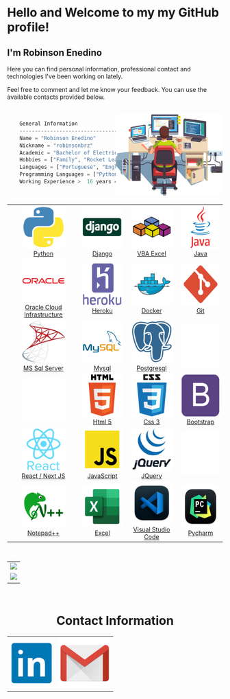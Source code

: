 <h1>Hello and Welcome to my my GitHub profile!</h1>
<h2>I'm Robinson Enedino </h2>

<p>Here you can find personal information, professional contact and technologies I've been working on lately.</p>
<p>Feel free to comment and let me know your feedback. You can use the available contacts provided below.</p>

<br>


<img  align="right" width="250px" src="https://raw.githubusercontent.com/robinsonbrz/robinsonbrz/main/static/img/work.png" />

```python
    General Information
    ------------------------------------------
    Name = "Robinson Enedino"
    Nickname = "robinsonbrz"
    Academic = "Bachelor of Electrical Engineering"
    Hobbies = ["Family", "Rocket League Nerd", "Thrash Metal" ,"Movies"]
    Languages = ["Portuguese", "English", "Spanish"]
    Programming Languages = ["Python", "Java", "VBA"]
    Working Experience >  16 years == True
```
<br>
<div align="center">
    <table align="center">
        <tr align="center">
            <td>
                <a  href="https://www.linkedin.com/in/robinsonbrz/">
                <img src="https://raw.githubusercontent.com/robinsonbrz/robinsonbrz/main/static/img/python.png" width="100" height="100"/>
                <br> Python
            </td>
            <td>
                <a  href="https://www.linkedin.com/in/robinsonbrz/">
                <img src="https://raw.githubusercontent.com/robinsonbrz/robinsonbrz/main/static/img/django2.png"  width="100" height="100"/>
                <br> Django
            </td>
            <td>
                <a  href="https://www.linkedin.com/in/robinsonbrz/">
                <img src="https://raw.githubusercontent.com/robinsonbrz/robinsonbrz/main/static/img/vba.png"  width="100" height="100"/>
                <br> VBA Excel
            </td>
            <td>
                <a  href="https://www.linkedin.com/in/robinsonbrz/">
                <img src="https://raw.githubusercontent.com/robinsonbrz/robinsonbrz/main/static/img/java.png"  width="100" height="100"/>
                <br> Java 
            </td>
       </tr>
       <tr align="center">
            <td>
                <a  href="https://www.linkedin.com/in/robinsonbrz/">
                <img src="https://raw.githubusercontent.com/robinsonbrz/robinsonbrz/main/static/img/oracle.png" width="100" height="100"/>
                <br> Oracle Cloud Infrastructure
            </td>
            <td>
                <a  href="https://www.linkedin.com/in/robinsonbrz/">
                <img src="https://raw.githubusercontent.com/robinsonbrz/robinsonbrz/main/static/img/heroku.png" width="100" height="100"/>
                <br> Heroku
            </td>
            <td>
                <a  href="https://www.linkedin.com/in/robinsonbrz/">
                <img src="https://raw.githubusercontent.com/robinsonbrz/robinsonbrz/main/static/img/docker.png" width="100" height="100"/>
                <br> Docker
            </td>
            <td>
                <a  href="https://www.linkedin.com/in/robinsonbrz/">
                <img src="https://raw.githubusercontent.com/robinsonbrz/robinsonbrz/main/static/img/git.png" width="100" height="100"/>
                <br> Git
            </td>
        </tr>
        <tr align="center">
            <td>
                <a  href="https://www.linkedin.com/in/robinsonbrz/">
                <img src="https://raw.githubusercontent.com/robinsonbrz/robinsonbrz/main/static/img/mssql.png" width="100" height="100"/>
                <br> MS Sql Server 
            </td>
            <td>
                <a  href="https://www.linkedin.com/in/robinsonbrz/">
                <img src="https://raw.githubusercontent.com/robinsonbrz/robinsonbrz/main/static/img/mysql.png" width="100" height="100"/>
                <br> Mysql
            </td>
            <td>
                <a  href="https://www.linkedin.com/in/robinsonbrz/">
                <img src="https://raw.githubusercontent.com/robinsonbrz/robinsonbrz/main/static/img/postgresql.png" width="100" height="100"/>
                <br> Postgresql
            </td>
            <td>
                <a  href="https://www.linkedin.com/in/robinsonbrz/">
                <img src="https://raw.githubusercontent.com/robinsonbrz/robinsonbrz/main/static/img/empty.png"  width="100" height="100"/>
                <br>
            </td>
       </tr>
       <tr align="center">
            <td>
                <a  href="https://www.linkedin.com/in/robinsonbrz/">
                <img src="https://raw.githubusercontent.com/robinsonbrz/robinsonbrz/main/static/img/empty.png"  width="100" height="100"/>
                <br>
            </td>
            <td>
                <a  href="https://www.linkedin.com/in/robinsonbrz/">
                <img src="https://raw.githubusercontent.com/robinsonbrz/robinsonbrz/main/static/img/html-5.png" width="100" height="100"/>
                <br> Html 5
            </td>
            <td>
                <a  href="https://www.linkedin.com/in/robinsonbrz/">
                <img src="https://raw.githubusercontent.com/robinsonbrz/robinsonbrz/main/static/img/css-3.png"  width="100" height="100"/>
                <br> Css 3
            </td>
            <td>
                <a  href="https://www.linkedin.com/in/robinsonbrz/">
                <img src="https://raw.githubusercontent.com/robinsonbrz/robinsonbrz/main/static/img/bootstrap.png"  width="100" height="100"/>
                <br> Bootstrap 
            </td>
       </tr>
       <tr align="center">
            <td>
                <a  href="https://www.linkedin.com/in/robinsonbrz/">
                <img src="https://raw.githubusercontent.com/robinsonbrz/robinsonbrz/main/static/img/react.png" width="100" height="100"/>
                <br> React / Next JS
            </td>
            <td>
                <a  href="https://www.linkedin.com/in/robinsonbrz/">
                <img src="https://raw.githubusercontent.com/robinsonbrz/robinsonbrz/main/static/img/js.png"  width="100" height="100"/>
                <br> JavaScript
            </td>
            <td>
                <a  href="https://www.linkedin.com/in/robinsonbrz/">
                <img src="https://raw.githubusercontent.com/robinsonbrz/robinsonbrz/main/static/img/jquery.png" width="100" height="100"/>
                <br> JQuery
            </td>
            <td>
                <a  href="https://www.linkedin.com/in/robinsonbrz/">
                <img src="https://raw.githubusercontent.com/robinsonbrz/robinsonbrz/main/static/img/empty.png"  width="100" height="100"/>
                <br>
            </td>
        </tr>
        <tr align="center">
            <td >
                <a  href="https://www.linkedin.com/in/robinsonbrz/">
                <img src="https://raw.githubusercontent.com/robinsonbrz/robinsonbrz/main/static/img/Notepad++.png" width="100" height="100"/>
                <br> Notepad++
            </td>
            <td>
                <a  href="https://www.linkedin.com/in/robinsonbrz/">
                <img src="https://raw.githubusercontent.com/robinsonbrz/robinsonbrz/main/static/img/excel.png" width="100" height="100"/>
                <br> Excel
            </td>
            <td>
                <a  href="https://www.linkedin.com/in/robinsonbrz/">
                <img src="https://raw.githubusercontent.com/robinsonbrz/robinsonbrz/main/static/img/visual_studio_code.png" width="100" height="100"/>
                <br> Visual Studio Code
            </td>
            <td>
                <a  href="https://www.linkedin.com/in/robinsonbrz/">
                <img src="https://raw.githubusercontent.com/robinsonbrz/robinsonbrz/main/static/img/pycharm.png" width="100" height="100"/>
                <br> Pycharm
            </td>
        </tr>
    </table>
</div>
<br>
<div align="center">
    <table>        
        <tr>
            <td>
                <a  href="https://www.linkedin.com/in/robinsonbrz/">
                <img  src="https://github-readme-stats.vercel.app/api?username=Robinsonbrz"  />
                <br>
            </td>
        </tr>    
        <tr align="center">
            <td>
                <a  href="https://www.linkedin.com/in/robinsonbrz/">
                <img  src="https://github-readme-streak-stats.herokuapp.com/?user=robinsonbrz"/>
                <br>
            </td>
        </tr>    
    </table>
</div>
<br>


<h1 align="center"> Contact Information </h1> 

<div align="center">
    <table align="center">
        </tr>
            <td>
                <a  href="https://www.linkedin.com/in/robinsonbrz/">
                <img src="https://raw.githubusercontent.com/robinsonbrz/robinsonbrz/main/static/img/linkedin.png" width="100" height="100">
                </td>
            <td>
                <a href="mailto:robinsonbrz@gmail.com">
                <img src="https://raw.githubusercontent.com/robinsonbrz/robinsonbrz/main/static/img/gmail.png" width="120" height="120" ></a>
            </td>
        </tr>
    </table> 
</div>

